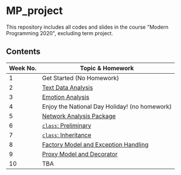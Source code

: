 # MP_project
This repository includes all codes and slides in the course "Modern Programming 2020", excluding term project.

## Contents

|Week No.|Topic & Homework|
| ------- | ------- |
| 1   |   Get Started (No Homework)|
| 2   |   [Text Data Analysis](https://github.com/HoBeedzc/MP_project/tree/master/week%202)|
| 3  |   [Emotion Analysis](https://github.com/HoBeedzc/MP_project/tree/master/week%203)|
| 4|   Enjoy the National Day Holiday! (no homework)|
| 5  |   [Network Analysis Package](https://github.com/HoBeedzc/MP_project/tree/master/week%205)|
| 6  |   [`class`: Preliminary](https://github.com/HoBeedzc/MP_project/tree/master/week%206)|
| 7  |   [`class`: Inheritance](https://github.com/HoBeedzc/MP_project/tree/master/week%207)|
| 8  |   [Factory Model and Exception Handling](https://github.com/HoBeedzc/MP_project/tree/master/week%208)|
| 9  |   [Proxy Model and Decorator](https://github.com/HoBeedzc/MP_project/tree/master/week%209)|
| 10  |   TBA|




